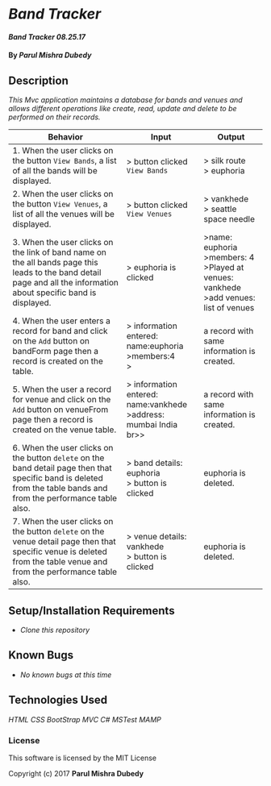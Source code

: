 # _Band Tracker_

#### _Band Tracker 08.25.17_

#### By _**Parul Mishra Dubedy**_

## Description

_This Mvc application maintains a database for bands and venues and allows different operations like create, read, update and delete to be performed on their records._

| Behavior  | Input  | Output  |
|---|---|---|
|1.  When the user clicks on the  button `View Bands`, a list of all the bands will be displayed. | > button clicked `View Bands` | > silk route <br> > euphoria 
|2.  When the user clicks on the  button `View Venues`, a list of all the venues will be displayed. | > button clicked `View Venues` | > vankhede <br> > seattle space needle  
|3.  When the user clicks on the link of band name on the all bands page this leads to the band detail page and all the information about specific band is displayed. | > euphoria is clicked| >name: euphoria <br>>members: 4<br>>Played at venues: vankhede <br>>add venues: list of venues
|4.  When the user enters a record for band and click on the `Add` button on bandForm page then a record is created on the  table.| > information entered: name:euphoria <br>>members:4<br>> | a record with same information is created. 
|5.  When the user a record for venue and click on the `Add` button on venueFrom page then a record is created on the venue table.| > information entered: name:vankhede <br>>address: mumbai India br>>| a record with same information is created.  
|6.  When the user clicks on the button `delete` on the band detail page then that specific band is deleted from the table bands and from the performance table also. | > band details: euphoria <br>> button is clicked  | euphoria is deleted.
|7.  When the user clicks on the button `delete` on the venue detail page then that specific venue is deleted from the table venue and from the performance table also. | > venue details: vankhede <br>> button is clicked  | euphoria is deleted.


## Setup/Installation Requirements

* _Clone this repository_

## Known Bugs

* _No known bugs at this time_

## Technologies Used

_HTML_
_CSS_
_BootStrap_
_MVC_
_C#_
_MSTest_
_MAMP_
### License

This software is licensed by the MIT License

Copyright (c) 2017 **Parul Mishra Dubedy**
